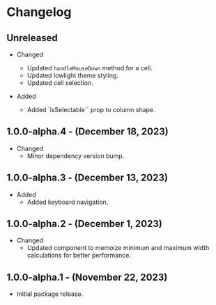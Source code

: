 # Changelog

## Unreleased

* Changed
  * Updated `handleMouseDown` method for a cell.
  * Updated lowlight theme styling.
  * Updated cell selection.

* Added
  * Added `isSelectable`` prop to column shape.

## 1.0.0-alpha.4 - (December 18, 2023)

* Changed
  * Minor dependency version bump.

## 1.0.0-alpha.3 - (December 13, 2023)

* Added
  * Added keyboard navigation.

## 1.0.0-alpha.2 - (December 1, 2023)

* Changed
  * Updated component to memoize minimum and maximum width calculations for better performance.

## 1.0.0-alpha.1 - (November 22, 2023)

* Initial package release.